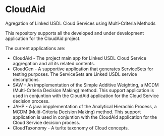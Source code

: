 CloudAid
========

Agregation of Linked USDL Cloud Services using Multi-Criteria Methods

This repository supports all the developed and under development application for the CloudAid project.

The current applications are:

+ CloudAid - The project main app for Linked USDL Cloud Service aggregation and all its related contents.
+ CloudGen - A supportive application that generates ServiceSets for testing purposes. The ServiceSets are Linked USDL service descriptions.
+ SAW - An impplementation of the Simple Additive Weighting, a MCDM (Multi-Criteria Decision Making) method. This support application is used in conjuntion with the CloudAid application for the Cloud Service decision process.
+ JAHP - A java impplementation of the Analytical Hierachic Process, a MCDM (Multi-Criteria Decision Making) method. This support application is used in conjuntion with the CloudAid application for the Cloud Service decision process.
+ CloudTaxonomy - A turlte taxonomy of Cloud concepts.
